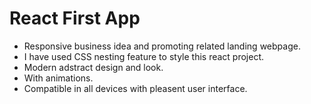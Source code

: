 # React First App
- Responsive business idea and promoting related landing webpage. 
- I have used CSS nesting feature to style this react project.
- Modern adstract design and look.
- With animations.
- Compatible in all devices with pleasent user interface.
